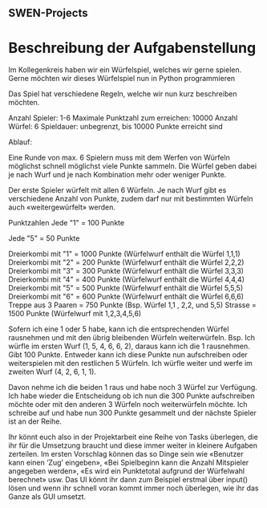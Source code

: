 ## SWEN-Projects

# Beschreibung der Aufgabenstellung


Im Kollegenkreis haben wir ein Würfelspiel, welches wir gerne spielen. Gerne möchten wir dieses Würfelspiel nun in Python programmieren

Das Spiel hat verschiedene Regeln, welche wir nun kurz beschreiben möchten.

Anzahl Spieler: 1-6
Maximale Punktzahl zum erreichen: 10000
Anzahl Würfel: 6
Spieldauer: unbegrenzt, bis 10000 Punkte erreicht sind

Ablauf:

Eine Runde von max. 6 Spielern muss mit dem Werfen von Würfeln möglichst schnell möglichst viele Punkte sammeln. Die Würfel geben dabei je nach Wurf und je nach Kombination mehr oder weniger Punkte.

Der erste Spieler würfelt mit allen 6 Würfeln. Je nach Wurf gibt es verschiedene Anzahl von Punkte, zudem darf nur mit bestimmten Würfeln auch «weitergewürfelt» werden.

Punktzahlen
Jede "1" = 100 Punkte

Jede "5" = 50 Punkte

Dreierkombi mit "1" = 1000 Punkte   (Würfelwurf enthält die Würfel 1,1,1)
Dreierkombi mit "2" = 200 Punkte    (Würfelwurf enthält die Würfel 2,2,2)
Dreierkombi mit "3" = 300 Punkte    (Würfelwurf enthält die Würfel 3,3,3)
Dreierkombi mit "4" = 400 Punkte    (Würfelwurf enthält die Würfel 4,4,4)
Dreierkombi mit "5" = 500 Punkte    (Würfelwurf enthält die Würfel 5,5,5)
Dreierkombi mit "6" = 600 Punkte    (Würfelwurf enthält die Würfel 6,6,6)
Treppe aus 3 Paaren = 750 Punkte    (Bsp. Würfel 1,1 , 2,2, und 5,5)
Strasse             = 1500 Punkte   (Würfelwurf mit 1,2,3,4,5,6)


Sofern ich eine 1 oder 5 habe, kann ich die entsprechenden Würfel rausnehmen und mit den übrig bleibenden Würfeln weiterwürfeln. Bsp. Ich würfle im ersten Wurf (1, 5, 4, 6, 6, 2), daraus kann ich die 1 rausnehmen. Gibt 100 Punkte. Entweder kann ich diese Punkte nun aufschreiben oder weiterspielen mit den restlichen 5 Würfeln. Ich würfle weiter und werfe im zweiten Wurf (4, 2, 6, 1, 1). 

Davon nehme ich die beiden 1 raus und habe noch 3 Würfel zur Verfügung. Ich habe wieder die Entscheidung ob ich nun die 300 Punkte aufschreiben möchte oder mit den anderen 3 Würfeln noch weiterwürfeln möchte. Ich schreibe auf und habe nun 300 Punkte gesammelt und der nächste Spieler ist an der Reihe.




Ihr könnt euch also in der Projektarbeit eine Reihe von Tasks überlegen, die ihr für die Umsetzung braucht und diese immer weiter in kleinere Aufgaben zerteilen. Im ersten Vorschlag können das so Dinge sein wie «Benutzer kann einen ‘Zug’ eingeben», «Bei Spielbeginn kann die Anzahl Mitspieler angegeben werden», «Es wird ein Punktetotal aufgrund der Würfelwahl berechnet» usw. Das UI könnt ihr dann zum Beispiel erstmal über input() lösen und wenn ihr schnell voran kommt immer noch überlegen, wie ihr das Ganze als GUI umsetzt.
